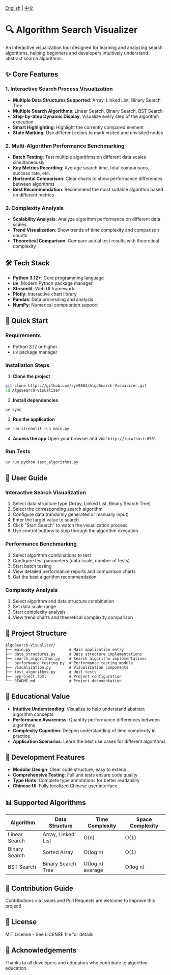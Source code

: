 [English](README_EN.md) | [中文](README.md)

# 🔍 Algorithm Search Visualizer

An interactive visualization tool designed for learning and analyzing search algorithms, helping beginners and developers intuitively understand abstract search algorithms.

## ✨ Core Features

### 1. Interactive Search Process Visualization
- **Multiple Data Structures Supported**: Array, Linked List, Binary Search Tree
- **Multiple Search Algorithms**: Linear Search, Binary Search, BST Search
- **Step-by-Step Dynamic Display**: Visualize every step of the algorithm execution
- **Smart Highlighting**: Highlight the currently compared element
- **State Marking**: Use different colors to mark visited and unvisited nodes

### 2. Multi-Algorithm Performance Benchmarking
- **Batch Testing**: Test multiple algorithms on different data scales simultaneously
- **Key Metrics Recording**: Average search time, total comparisons, success rate, etc.
- **Horizontal Comparison**: Clear charts to show performance differences between algorithms
- **Best Recommendation**: Recommend the most suitable algorithm based on different metrics

### 3. Complexity Analysis
- **Scalability Analysis**: Analyze algorithm performance on different data scales
- **Trend Visualization**: Show trends of time complexity and comparison counts
- **Theoretical Comparison**: Compare actual test results with theoretical complexity

## 🛠️ Tech Stack

- **Python 3.12+**: Core programming language
- **uv**: Modern Python package manager
- **Streamlit**: Web UI framework
- **Plotly**: Interactive chart library
- **Pandas**: Data processing and analysis
- **NumPy**: Numerical computation support

## 🚀 Quick Start

### Requirements
- Python 3.12 or higher
- uv package manager

### Installation Steps

1. **Clone the project**
```bash
git clone https://github.com/zym9863/AlgoSearch-Visualizer.git
cd AlgoSearch-Visualizer
```

2. **Install dependencies**
```bash
uv sync
```

3. **Run the application**
```bash
uv run streamlit run main.py
```

4. **Access the app**
Open your browser and visit `http://localhost:8501`

### Run Tests
```bash
uv run python test_algorithms.py
```

## 📖 User Guide

### Interactive Search Visualization
1. Select data structure type (Array, Linked List, Binary Search Tree)
2. Select the corresponding search algorithm
3. Configure data (randomly generated or manually input)
4. Enter the target value to search
5. Click "Start Search" to watch the visualization process
6. Use control buttons to step through the algorithm execution

### Performance Benchmarking
1. Select algorithm combinations to test
2. Configure test parameters (data scale, number of tests)
3. Start batch testing
4. View detailed performance reports and comparison charts
5. Get the best algorithm recommendation

### Complexity Analysis
1. Select algorithm and data structure combination
2. Set data scale range
3. Start complexity analysis
4. View trend charts and theoretical complexity comparison

## 📁 Project Structure

```
AlgoSearch-Visualizer/
├── main.py                 # Main application entry
├── data_structures.py      # Data structure implementations
├── search_algorithms.py    # Search algorithm implementations
├── performance_testing.py  # Performance testing module
├── visualization.py        # Visualization components
├── test_algorithms.py      # Unit tests
├── pyproject.toml          # Project configuration
└── README.md               # Project documentation
```

## 🎯 Educational Value

- **Intuitive Understanding**: Visualize to help understand abstract algorithm concepts
- **Performance Awareness**: Quantify performance differences between algorithms
- **Complexity Cognition**: Deepen understanding of time complexity in practice
- **Application Scenarios**: Learn the best use cases for different algorithms

## 🔧 Development Features

- **Modular Design**: Clear code structure, easy to extend
- **Comprehensive Testing**: Full unit tests ensure code quality
- **Type Hints**: Complete type annotations for better readability
- **Chinese UI**: Fully localized Chinese user interface

## 📊 Supported Algorithms

| Algorithm      | Data Structure      | Time Complexity      | Space Complexity |
|---------------|--------------------|---------------------|-----------------|
| Linear Search | Array, Linked List | O(n)                | O(1)            |
| Binary Search | Sorted Array       | O(log n)            | O(1)            |
| BST Search    | Binary Search Tree | O(log n) average    | O(log n)        |

## 🤝 Contribution Guide

Contributions via Issues and Pull Requests are welcome to improve this project!

## 📄 License

MIT License - See LICENSE file for details

## 🙏 Acknowledgements

Thanks to all developers and educators who contribute to algorithm education.
